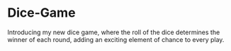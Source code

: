 # Dice-Game
Introducing my new dice game, where the roll of the dice determines the winner of each round, adding an exciting element of chance to every play.
